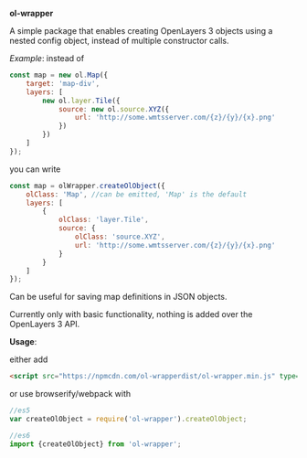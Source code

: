 **ol-wrapper**

A simple package that enables creating OpenLayers 3 objects using a nested config object, instead of multiple constructor calls.

_Example_:
instead of

```javascript
const map = new ol.Map({
    target: 'map-div',
    layers: [
        new ol.layer.Tile({
            source: new ol.source.XYZ({
                url: 'http://some.wmtsserver.com/{z}/{y}/{x}.png'
            })
        })
    ]
});
```

you can write
```javascript
const map = olWrapper.createOlObject({
    olClass: 'Map', //can be emitted, 'Map' is the default
    layers: [
        {
            olClass: 'layer.Tile',
            source: {
                olClass: 'source.XYZ',
                url: 'http://some.wmtsserver.com/{z}/{y}/{x}.png'
            }
        }
    ]
});
```

Can be useful for saving map definitions in JSON objects.

Currently only with basic functionality, nothing is added over the OpenLayers 3 API.

**Usage**:

either add
```html
<script src="https://npmcdn.com/ol-wrapperdist/ol-wrapper.min.js" type="text/javascript"></script>
```
or use browserify/webpack with
```javascript
//es5
var createOlObject = require('ol-wrapper').createOlObject;

//es6
import {createOlObject} from 'ol-wrapper';
```